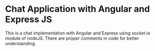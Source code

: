 # Chat Application with Angular and Express JS
This is a chat implementation with Angular and Express using socket.io module of nodeJS.
There are proper comments in code for better understanding.
